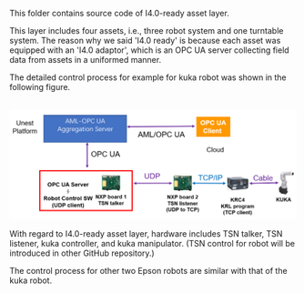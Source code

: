 This folder contains source code of I4.0-ready asset layer.

This layer includes four assets, i.e., three robot system and one turntable system. The reason why we said 'I4.0 ready' is because each asset was equipped with an 'I4.0 adaptor', which is an OPC UA server collecting field data from assets in a uniformed manner.

The detailed control process for example for kuka robot was shown in the following figure.

<br/>

<div align=center><img src="https://raw.githubusercontent.com/hanyangyexun/AAS-based-PnP-Demo/master/kuka_robot_control_process.png" width="%" height="" /></div>

With regard to I4.0-ready asset layer, hardware includes TSN talker, TSN listener, kuka controller, and kuka manipulator. (TSN control for robot will be introduced in other GitHub repository.)

The control process for other two Epson robots are similar with that of the kuka robot.

